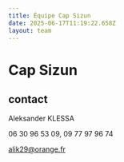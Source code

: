 ```yaml
---
title: Équipe Cap Sizun
date: 2025-06-17T11:19:22.658Z
layout: team
---
```


# Cap Sizun



## contact 

Aleksander KLESSA

06 30 96 53 09, 09 77 97 96 74

alik29@orange.fr

